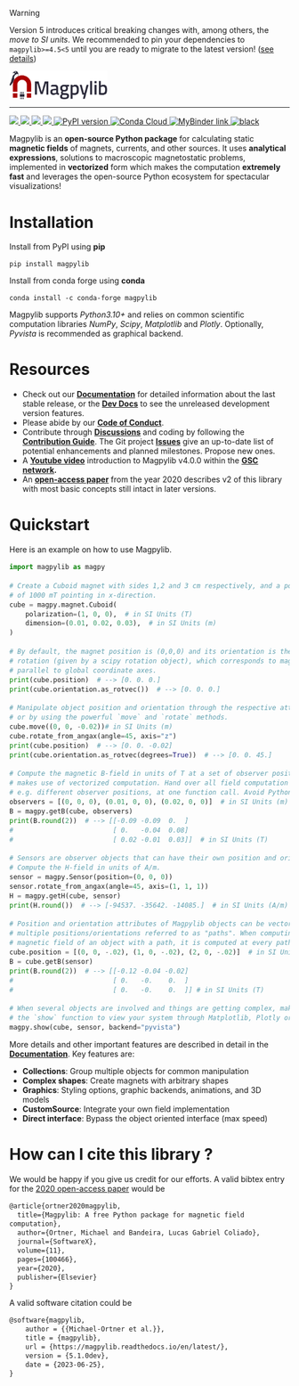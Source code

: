 
> [!WARNING]
> Version 5 introduces critical breaking changes with, among others, the _move to SI units_. We recommended to pin your dependencies to `magpylib>=4.5<5` until you are ready to migrate to the latest version! ([see details](https://github.com/magpylib/magpylib/discussions/647))

<p align="left"><img align="center" src=docs/_static/images/magpylib_flag.png width=35%>
</p>

---

<div>
<a href="https://opensource.org/licenses/BSD-2-Clause"> <img src="https://img.shields.io/badge/License-BSD_2--Clause-orange.svg">
</a>
<a href="https://github.com/magpylib/magpylib/actions/workflows/python-app.yml"> <img src="https://github.com/magpylib/magpylib/actions/workflows/python-app.yml/badge.svg">
</a>
<a href="https://magpylib.readthedocs.io/en/latest/"> <img src="https://readthedocs.org/projects/magpylib/badge/?version=latest">
</a>
<a href="https://codecov.io/gh/magpylib/magpylib"> <img src="https://codecov.io/gh/magpylib/magpylib/branch/main/graph/badge.svg">
</a>
<a href="https://pypi.org/project/magpylib/"> <img src="https://badge.fury.io/py/magpylib.svg" alt="PyPI version" height="18">
</a>
<a href="https://anaconda.org/conda-forge/magpylib"> <img src="https://anaconda.org/conda-forge/magpylib/badges/version.svg" alt="Conda Cloud" height="18">
</a>
<a href="https://mybinder.org/v2/gh/magpylib/magpylib/5.1.0dev?filepath=docs%2Fexamples"> <img src="https://mybinder.org/badge_logo.svg" alt="MyBinder link" height="18">
</a>
<a href="https://github.com/psf/black"> <img src="https://img.shields.io/badge/code%20style-black-000000.svg" alt="black" height="18">
</a>
</div>

Magpylib is an **open-source Python package** for calculating static **magnetic fields** of magnets, currents, and other sources. It uses **analytical expressions**, solutions to macroscopic magnetostatic problems, implemented in **vectorized** form which makes the computation **extremely fast** and leverages the open-source Python ecosystem for spectacular visualizations!

# Installation

Install from PyPI using **pip**
```
pip install magpylib
```
Install from conda forge using **conda**
```
conda install -c conda-forge magpylib
```
Magpylib supports _Python3.10+_ and relies on common scientific computation libraries _NumPy_, _Scipy_, _Matplotlib_ and _Plotly_. Optionally, _Pyvista_ is recommended as graphical backend.

# Resources

 - Check out our **[Documentation](https://magpylib.readthedocs.io/en/stable)** for detailed information about the last stable release, or the **[Dev Docs](https://magpylib.readthedocs.io/en/latest)** to see the unreleased development version features.
 - Please abide by our **[Code of Conduct](https://github.com/magpylib/magpylib/blob/main/CODE_OF_CONDUCT.md)**.
 - Contribute through **[Discussions](https://github.com/magpylib/magpylib/discussions)** and coding by following the **[Contribution Guide](https://github.com/magpylib/magpylib/blob/main/CONTRIBUTING.md)**. The Git project **[Issues](https://github.com/magpylib/magpylib/issues)** give an up-to-date list of potential enhancements and planned milestones. Propose new ones.
 - A **[Youtube video](https://www.youtube.com/watch?v=LeUx6cM1vcs)** introduction to Magpylib v4.0.0 within the **[GSC network](https://www.internationalcollaboration.org/).**
- An **[open-access paper](https://www.sciencedirect.com/science/article/pii/S2352711020300170)** from the year 2020 describes v2 of this library with most basic concepts still intact in later versions.

# Quickstart

Here is an example on how to use Magpylib.

```python
import magpylib as magpy

# Create a Cuboid magnet with sides 1,2 and 3 cm respectively, and a polarization
# of 1000 mT pointing in x-direction.
cube = magpy.magnet.Cuboid(
    polarization=(1, 0, 0),  # in SI Units (T)
    dimension=(0.01, 0.02, 0.03),  # in SI Units (m)
)

# By default, the magnet position is (0,0,0) and its orientation is the unit
# rotation (given by a scipy rotation object), which corresponds to magnet sided
# parallel to global coordinate axes.
print(cube.position)  # --> [0. 0. 0.]
print(cube.orientation.as_rotvec())  # --> [0. 0. 0.]

# Manipulate object position and orientation through the respective attributes,
# or by using the powerful `move` and `rotate` methods.
cube.move((0, 0, -0.02))# in SI Units (m)
cube.rotate_from_angax(angle=45, axis="z")
print(cube.position)  # --> [0. 0. -0.02]
print(cube.orientation.as_rotvec(degrees=True))  # --> [0. 0. 45.]

# Compute the magnetic B-field in units of T at a set of observer positions. Magpylib
# makes use of vectorized computation. Hand over all field computation instances,
# e.g. different observer positions, at one function call. Avoid Python loops !!!
observers = [(0, 0, 0), (0.01, 0, 0), (0.02, 0, 0)]  # in SI Units (m)
B = magpy.getB(cube, observers)
print(B.round(2))  # --> [[-0.09 -0.09  0.  ]
#                         [ 0.   -0.04  0.08]
#                         [ 0.02 -0.01  0.03]]  # in SI Units (T)

# Sensors are observer objects that can have their own position and orientation.
# Compute the H-field in units of A/m.
sensor = magpy.Sensor(position=(0, 0, 0))
sensor.rotate_from_angax(angle=45, axis=(1, 1, 1))
H = magpy.getH(cube, sensor)
print(H.round())  # --> [-94537. -35642. -14085.]  # in SI Units (A/m)

# Position and orientation attributes of Magpylib objects can be vectors of
# multiple positions/orientations referred to as "paths". When computing the
# magnetic field of an object with a path, it is computed at every path index.
cube.position = [(0, 0, -.02), (1, 0, -.02), (2, 0, -.02)]  # in SI Units (m)
B = cube.getB(sensor)
print(B.round(2))  # --> [[-0.12 -0.04 -0.02]
#                         [ 0.   -0.    0.  ]
#                         [ 0.   -0.    0.  ]] # in SI Units (T)

# When several objects are involved and things are getting complex, make use of
# the `show` function to view your system through Matplotlib, Plotly or Pyvista backends.
magpy.show(cube, sensor, backend="pyvista")
```

More details and other important features are described in detail in the **[Documentation](https://magpylib.readthedocs.io/en/latest)**. Key features are:

- **Collections**: Group multiple objects for common manipulation
- **Complex shapes**: Create magnets with arbitrary shapes
- **Graphics**: Styling options, graphic backends, animations, and 3D models
- **CustomSource**: Integrate your own field implementation
- **Direct interface**: Bypass the object oriented interface (max speed)

# How can I cite this library ?

We would be happy if you give us credit for our efforts. A valid bibtex entry for the [2020 open-access paper](https://www.sciencedirect.com/science/article/pii/S2352711020300170) would be

```
@article{ortner2020magpylib,
  title={Magpylib: A free Python package for magnetic field computation},
  author={Ortner, Michael and Bandeira, Lucas Gabriel Coliado},
  journal={SoftwareX},
  volume={11},
  pages={100466},
  year={2020},
  publisher={Elsevier}
}
```

A valid software citation could be

```
@software{magpylib,
    author = {{Michael-Ortner et al.}},
    title = {magpylib},
    url = {https://magpylib.readthedocs.io/en/latest/},
    version = {5.1.0dev},
    date = {2023-06-25},
}
```
